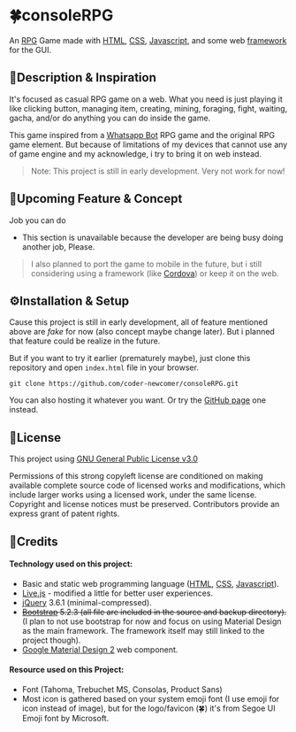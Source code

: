 # 🍀consoleRPG
An [RPG](https://wikipedia.org/wiki/RPG "Role-playing game (RPG)") Game made with [HTML](https://wikipedia.org/wiki/HTML "Hypertext Markup Language"), [CSS](https://wikipedia.org/wiki/CSS "Cascading Style Sheet"), [Javascript](https://id.wikipedia.org/wiki/JavaScript "Javascript"), and some web [framework](#technology-used-on-this-project "See below") for the GUI.

## 📄Description & Inspiration
It's focused as casual RPG game on a web. What you need is just playing it like clicking button, managing item, creating, mining, foraging, fight, waiting, gacha, and/or do anything you can do inside the game.

This game inspired from a [Whatsapp Bot](# "Source Needed!") RPG game and the original RPG game element. But because of limitations of my devices that cannot use any of game engine and my acknowledge, i try to bring it on web instead.

> Note: This project is still in early development. Very not work for now!

## 💠Upcoming Feature & Concept
 Job you can do
- This section is unavailable because the developer are being busy doing another job, Please.

>I also planned to port the game to mobile in the future, but i still considering using a framework (like [Cordova](https://cordova.apache.org/)) or keep it on the web.

## ⚙️Installation & Setup
Cause this project is still in early development, all of feature mentioned above are *fake* for now (also concept maybe change later). But i planned that feature could be realize in the future.

But if you want to try it earlier (prematurely maybe), just clone this repository and open `index.html` file in your browser.

    git clone https://github.com/coder-newcomer/consoleRPG.git

You can also hosting it whatever you want. Or try the [GitHub page](https://coder-newcomer.github.io/consoleRPG/) one instead.

## 📜License
This project using [GNU General Public License v3.0](https://github.com/coder-newcomer/consoleRPG/blob/main/LICENSE "GNU General Public License v3.0")

Permissions of this strong copyleft license are conditioned on making available complete source code of licensed works and modifications, which include larger works using a licensed work, under the same license. Copyright and license notices must be preserved. Contributors provide an express grant of patent rights.

## 🚩Credits
#### Technology used on this project:
- Basic and static web programming language ([HTML](https://wikipedia.org/wiki/HTML "Hypertext Markup Language"), [CSS](https://wikipedia.org/wiki/CSS "Cascading Style Sheet"), [Javascript](https://id.wikipedia.org/wiki/JavaScript "Javascript")).
- [Live.js](http://livejs.com/ "Live.js") - modified a little for better user experiences.
- [jQuery](https://jquery.com/ "jQuery") 3.6.1 (minimal-compressed).
- ~~[Bootstrap](https://getbootstrap.com/ "Bootstrap") 5.2.3 (all file are included in the source and backup directory).~~
(I plan to not use bootstrap for now and focus on using Material Design as the main framework. The framework itself may still linked to the project though).
- [Google Material Design 2](https://m2.material.io/ "Google Material Design 2") web component.

#### Resource used on this Project:
- Font (Tahoma, Trebuchet MS, Consolas, Product Sans)
- Most icon is gathered based on your system emoji font (I use emoji for icon instead of image), but for the logo/favicon (🍀) it's from Segoe UI Emoji font by Microsoft.
